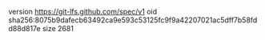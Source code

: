version https://git-lfs.github.com/spec/v1
oid sha256:8075b9dafecb63492ca9e593c53125fc9f9a42207021ac5dff7b58fdd88d817e
size 2681
